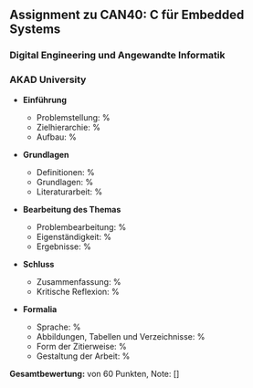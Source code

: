 ## Assignment zu CAN40: C für Embedded Systems
### Digital Engineering und Angewandte Informatik
### AKAD University

- **Einführung**
   - Problemstellung:                           %
   - Zielhierarchie:                            %
   - Aufbau:                                    %

- **Grundlagen**
   - Definitionen:                              %
   - Grundlagen:                                %
   - Literaturarbeit:                           %

- **Bearbeitung des Themas**
   - Problembearbeitung:                        %
   - Eigenständigkeit:                          %
   - Ergebnisse:                                %

- **Schluss**
   - Zusammenfassung:                           %
   - Kritische Reflexion:                       %

- **Formalia**
   - Sprache:                                   %
   - Abbildungen, Tabellen und Verzeichnisse:   %
   - Form der Zitierweise:                      %
   - Gestaltung der Arbeit:                     %

**Gesamtbewertung:** von 60 Punkten, Note: []